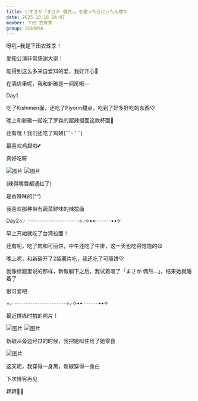```yaml
---
title: いずきが「まさか 偶然…」を歌ったらにぃたん寝た
date: 2025.10.16 14:07
member: 下田 衣珠季
group: 日向坂46
---
```


呀吼~我是下田衣珠季！

爱知公演非常感谢大家！

能得到这么多来自爱知的爱，我好开心🥰


在酒店里呢，我和新碳是一间房哦—


Day1

吃了Kishimen面，还吃了Piyorin甜点，吃到了好多好吃的东西♡



晚上和新碳一起吃了罗森的超辣担面这款杯面🍜

还有哦！我们还吃了鸡翅(˶' ᵕ ' ˶)

最喜欢鸡翅啦💕

真好吃呀


![图片](https://cdn.hinatazaka46.com/files/14/diary/official/member/moblog/202510/mob2pf82t.jpg)
![图片](https://cdn.hinatazaka46.com/files/14/diary/official/member/moblog/202510/mob3eXEoW.jpg)

(辣得嘴唇都通红了)

是香辣味的(*^^*)


我喜欢那种带有蔬菜鲜味的辣拉面



Day2⟡.· ┈┈┈┈┈┈┈┈┈┈⟡.·✧••┈┈┈••✧


早上开始就吃了台湾拉面！

还有呢，吃了肉和可丽饼，中午还吃了牛排，这一天也吃得饱饱的😋


晚上呢，和新碳开了2袋薯片吃，我还吃了可丽饼♡


就像标题里说的那样，新碳躺下之后，我试着唱了「まさか 偶然…」，结果她就睡着了

很可爱吧


⟡.· ┈┈┈┈┈┈┈┈┈┈⟡.·✧••┈┈┈••✧



最近排练时拍的照片！



![图片](https://cdn.hinatazaka46.com/files/14/diary/official/member/moblog/202510/mobX06qQl.jpg)
![图片](https://cdn.hinatazaka46.com/files/14/diary/official/member/moblog/202510/mob6sjYUy.jpg)


新碳从旁边经过的时候，我把她叫住给了她零食


![图片](https://cdn.hinatazaka46.com/files/14/diary/official/member/moblog/202510/mob0eDSyX.jpg)


这天呢，我穿得一身黑，新碳穿得一身白



下次博客再见

拜拜👋🏻‪